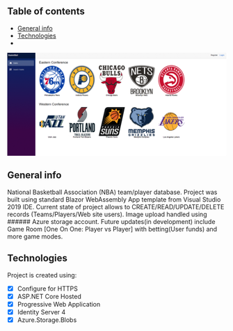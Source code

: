 ## Table of contents
* [General info](#general-info)
* [Technologies](#technologies)
* 
![](BBall.gif)

## General info
National Basketball Association (NBA) team/player database. Project was built using standard Blazor WebAssembly App template from Visual Studio 2019 IDE. 
Current state of project allows to CREATE/READ/UPDATE/DELETE records (Teams/Players/Web site users).
Image upload handled using ###### Azure storage account.
Future updates(in development) include Game Room [One On One: Player vs Player] with betting(User funds) and more game modes. 

## Technologies
Project is created using:
- [x] Configure for HTTPS
- [x] ASP.NET Core Hosted
- [x] Progressive Web Application
- [x] Identity Server 4
- [x] Azure.Storage.Blobs
